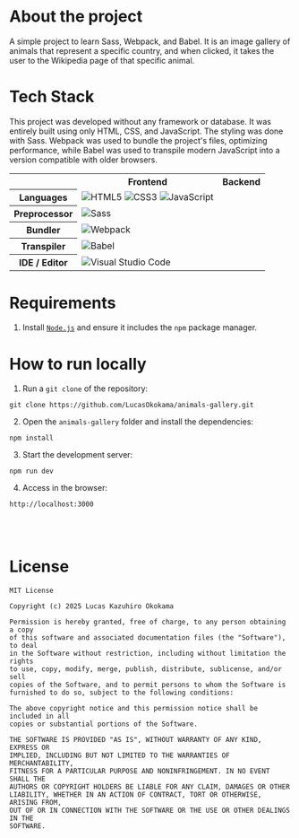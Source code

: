 # About the project
A simple project to learn Sass, Webpack, and Babel. It is an image gallery of animals that represent a specific country, and when clicked, it takes the user to the Wikipedia page of that specific animal.


# Tech Stack
This project was developed without any framework or database. It was entirely built using only HTML, CSS, and JavaScript. The styling was done with Sass. Webpack was used to bundle the project's files, optimizing performance, while Babel was used to transpile modern JavaScript into a version compatible with older browsers.

<table align="center">
    <tr>
        <th></th>
        <th>
            Frontend
        </th>
        <th>
            Backend
        </th>
    </tr>
    <tr>
        <th>
            Languages
        </th>
        <td>
            <img alt="HTML5" src="https://img.shields.io/badge/html5-%23E34F26.svg?style=for-the-badge&logo=html5&logoColor=white"/>
            <img alt="CSS3" src="https://img.shields.io/badge/css3-%231572B6.svg?style=for-the-badge&logo=css3&logoColor=white"/>
            <img alt="JavaScript" src="https://img.shields.io/badge/javascript-%23323330.svg?style=for-the-badge&logo=javascript&logoColor=%23F7DF1E"/>
        </td>
        <td></td>
    </tr>
     <tr>
        <th>
            Preprocessor
        </th>
        <td>
          <img alt="Sass" src="https://img.shields.io/badge/SASS-hotpink.svg?style=for-the-badge&logo=SASS&logoColor=white">
        </td>
        <td></td>
    </tr>
    <tr>
        <th>
            Bundler 
        </th>
        <td>
            <img alt="Webpack" src="https://img.shields.io/badge/webpack-%238DD6F9.svg?style=for-the-badge&logo=webpack&logoColor=black">
        </td>
        <td></td>
    </tr>
    <tr>
        <th>
            Transpiler 
        </th>
        <td>
            <img alt="Babel" src="https://img.shields.io/badge/Babel-F9DC3e?style=for-the-badge&logo=babel&logoColor=black">
        </td>
        <td></td>
    </tr>
    <tr>
        <th>
            IDE / Editor
        </th>
        <td>
            <img alt="Visual Studio Code" src="https://img.shields.io/badge/Visual%20Studio%20Code-0078d7.svg?style=for-the-badge&logo=visual-studio-code&logoColor=white"/>
        </td>
        <td></td>
    </tr>
</table>


# Requirements
1. Install [`Node.js`](https://nodejs.org/en) and ensure it includes the `npm` package manager.


# How to run locally
1. Run a `git clone` of the repository:
```
git clone https://github.com/LucasOkokama/animals-gallery.git
```
2. Open the `animals-gallery` folder and install the dependencies:
```
npm install
```
3. Start the development server:
```
npm run dev
```
4. Access in the browser:
```
http://localhost:3000
```


<br>
<br>


# License
```
MIT License

Copyright (c) 2025 Lucas Kazuhiro Okokama

Permission is hereby granted, free of charge, to any person obtaining a copy
of this software and associated documentation files (the "Software"), to deal
in the Software without restriction, including without limitation the rights
to use, copy, modify, merge, publish, distribute, sublicense, and/or sell
copies of the Software, and to permit persons to whom the Software is
furnished to do so, subject to the following conditions:

The above copyright notice and this permission notice shall be included in all
copies or substantial portions of the Software.

THE SOFTWARE IS PROVIDED "AS IS", WITHOUT WARRANTY OF ANY KIND, EXPRESS OR
IMPLIED, INCLUDING BUT NOT LIMITED TO THE WARRANTIES OF MERCHANTABILITY,
FITNESS FOR A PARTICULAR PURPOSE AND NONINFRINGEMENT. IN NO EVENT SHALL THE
AUTHORS OR COPYRIGHT HOLDERS BE LIABLE FOR ANY CLAIM, DAMAGES OR OTHER
LIABILITY, WHETHER IN AN ACTION OF CONTRACT, TORT OR OTHERWISE, ARISING FROM,
OUT OF OR IN CONNECTION WITH THE SOFTWARE OR THE USE OR OTHER DEALINGS IN THE
SOFTWARE.
```
